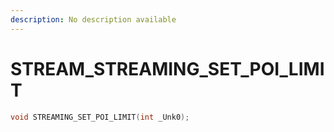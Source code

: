 ```yaml
---
description: No description available 
---
```


# STREAM\_STREAMING_SET_POI_LIMIT

```cpp
void STREAMING_SET_POI_LIMIT(int _Unk0);
```